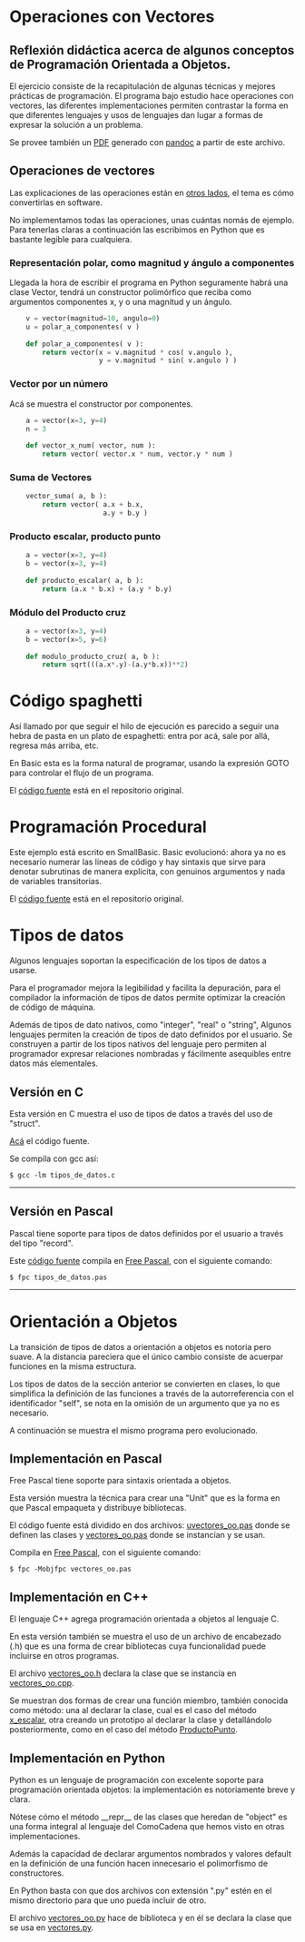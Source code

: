 # Operaciones con Vectores

## Reflexión didáctica acerca de algunos conceptos de Programación Orientada a Objetos.

El ejercicio consiste de la recapitulación de algunas técnicas y
mejores prácticas de programación. El programa bajo estudio hace
operaciones con vectores, las diferentes implementaciones permiten
contrastar la forma en que diferentes lenguajes y usos de lenguajes
dan lugar a formas de expresar la solución a un problema.

Se provee también un [PDF](oo_recap.pdf) generado con
[pandoc](http://pandoc.org) a partir de este archivo.


## Operaciones de vectores

Las explicaciones de las operaciones están en [otros
lados](https://es.wikipedia.org/wiki/Vector), el tema es cómo
convertirlas en software.

No implementamos todas las operaciones, unas cuántas nomás de ejemplo.
Para tenerlas claras a continuación las escribimos en Python que es
bastante legible para cualquiera.

### Representación polar, como magnitud y ángulo a componentes

Llegada la hora de escribir el programa en Python seguramente habrá
una clase Vector, tendrá un constructor polimórfico que reciba como
argumentos componentes x, y o una magnitud y un ángulo.

```python
    v = vector(magnitud=10, angulo=0)
    u = polar_a_componentes( v )
    
    def polar_a_componentes( v ):
        return vector(x = v.magnitud * cos( v.angulo ),
                      y = v.magnitud * sin( v.angulo ) )
```

### Vector por un número

Acá se muestra el constructor por componentes.

```python
    a = vector(x=3, y=4)
    n = 3
    
    def vector_x_num( vector, num ):
        return vector( vector.x * num, vector.y * num )
```

### Suma de Vectores

```python
    vector_suma( a, b ):
        return vector( a.x + b.x,
                       a.y + b.y )
```


### Producto escalar, producto punto

```python
    a = vector(x=3, y=4)
    b = vector(x=3, y=4)
    
    def producto_escalar( a, b ):
        return (a.x * b.x) + (a.y * b.y)
```

### Módulo del Producto cruz

```python
    a = vector(x=3, y=4)
    b = vector(x=5, y=6)
    
    def modulo_producto_cruz( a, b ):
        return sqrt(((a.x*.y)-(a.y*b.x))**2)
```


# Código spaghetti

Así llamado por que seguir el hilo de ejecución es parecido a seguir
una hebra de pasta en un plato de espaghetti: entra por acá, sale por
allá, regresa más arriba, etc.

En Basic esta es la forma natural de programar, usando la expresión
GOTO para controlar el flujo de un programa.

El [código fuente](https://github.com/rgarcia-herrera/vectores/blob/master/spaghetti.bas)
está en el repositorio original.


# Programación Procedural

Este ejemplo está escrito en SmallBasic. Basic evolucionó: ahora ya no
es necesario numerar las líneas de código y hay sintaxis que sirve
para denotar subrutinas de manera explícita, con genuinos argumentos y
nada de variables transitorias.

El [código fuente](https://github.com/rgarcia-herrera/vectores/blob/master/procedural.bas)
está en el repositorio original.



# Tipos de datos

Algunos lenguajes soportan la especificación de los tipos de datos a
usarse.

Para el programador mejora la legibilidad y facilita la depuración,
para el compilador la información de tipos de datos permite optimizar
la creación de código de máquina.

Además de tipos de dato nativos, como "integer", "real" o "string",
Algunos lenguajes permiten la creación de tipos de dato definidos por
el usuario. Se construyen a partir de los tipos nativos del lenguaje
pero permiten al programador expresar relaciones nombradas y
fácilmente asequibles entre datos más elementales.


## Versión en C

Esta versión en C muestra el uso de tipos de datos a través del uso de
"struct".

[Acá](https://github.com/rgarcia-herrera/vectores/blob/master/tipos_de_datos.c)
el código fuente.

Se compila con gcc así:

    $ gcc -lm tipos_de_datos.c

----


## Versión en Pascal

Pascal tiene soporte para tipos de datos definidos por el usuario a
través del tipo "record".

Este [código fuente](https://github.com/rgarcia-herrera/vectores/blob/master/tipos_de_datos.pas)
compila en [Free Pascal](http://freepascal.org), con el siguiente
comando:


    $ fpc tipos_de_datos.pas


----

# Orientación a Objetos

La transición de tipos de datos a orientación a objetos es notoria
pero suave. A la distancia pareciera que el único cambio consiste de
acuerpar funciones en la misma estructura.

Los tipos de datos de la sección anterior se convierten en clases, lo
que simplifica la definición de las funciones a través de la
autorreferencia con el identificador "self", se nota en la omisión de
un argumento que ya no es necesario.

A continuación se muestra el mismo programa pero evolucionado.


## Implementación en Pascal

Free Pascal tiene soporte para sintaxis orientada a objetos. 

Esta versión muestra la técnica para crear una "Unit" que es la forma
en que Pascal empaqueta y distribuye bibliotecas.

El código fuente está dividido en dos archivos:
[uvectores_oo.pas](https://github.com/rgarcia-herrera/vectores/blob/master/uvectores_oo.pas)
 donde se definen las clases y 
[vectores_oo.pas](https://github.com/rgarcia-herrera/vectores/blob/master/vectores_oo.pas)
donde se instancían y se usan.

   
Compila en [Free Pascal](http://freepascal.org), con el siguiente
comando:


    $ fpc -Mobjfpc vectores_oo.pas


## Implementación en C++

El lenguaje C++ agrega programación orientada a objetos al lenguaje C.

En esta versión también se muestra el uso de un archivo de encabezado
(.h) que es una forma de crear bibliotecas cuya funcionalidad puede
incluirse en otros programas.

El archivo
[vectores_oo.h](https://github.com/rgarcia-herrera/vectores/blob/master/vectores_oo.h)
declara la clase que se instancía en
[vectores_oo.cpp](https://github.com/rgarcia-herrera/vectores/blob/master/vectores_oo.cpp).

Se muestran dos formas de crear una función miembro, también conocida
como método: una al declarar la clase, cual es el caso del método
[x_escalar](https://github.com/rgarcia-herrera/vectores/blob/master/vectores_oo.h#L28),
otra creando un prototipo al declarar la clase y detallándolo
posteriormente, como en el caso del método
[ProductoPunto](https://github.com/rgarcia-herrera/vectores/blob/master/vectores_oo.h#L65).


## Implementación en Python

Python es un lenguaje de programación con excelente soporte para
programación orientada objetos: la implementación es notoriamente
breve y clara.

Nótese cómo el método \_\_repr\_\_ de las clases que heredan de "object"
es una forma integral al lenguaje del ComoCadena que hemos visto en
otras implementaciones.

Además la capacidad de declarar argumentos nombrados y valores default
en la definición de una función hacen innecesario el polimorfismo de
constructores.

En Python basta con que dos archivos con extensión ".py" estén en el
mismo directorio para que uno pueda incluir de otro.

El archivo [vectores_oo.py](https://github.com/rgarcia-herrera/vectores/blob/master/vectores_oo.py) hace de biblioteca y en él se
declara la clase que se usa en [vectores.py](https://github.com/rgarcia-herrera/vectores/blob/master/vectores.py).

